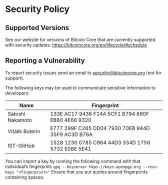 # Security Policy

## Supported Versions

See our website for versions of Bitcoin Core that are currently supported with
security updates: https://bitcoincore.org/en/lifecycle/#schedule

## Reporting a Vulnerability

To report security issues send an email to security@bitcoincore.org (not for support).

The following keys may be used to communicate sensitive information to developers:

| Name | Fingerprint |
|------|-------------|
| Satoshi Nakamoto | 133E AC17 9436 F14A 5CF1  B794 860F EB80 4E66 9320 |
| Vitalik Buterin| E777 299F C265 DD04 7930  70EB 944D 35F9 AC3D B76A |
| IST-GitHub | 1528 1230 0785 C964 44D3  334D 1756 5732 E08E 5E41 |

You can import a key by running the following command with that individual’s fingerprint: `gpg --keyserver hkps://keys.openpgp.org --recv-keys "<fingerprint>"` Ensure that you put quotes around fingerprints containing spaces.
